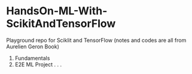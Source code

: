 # HandsOn-ML-With-ScikitAndTensorFlow
Playground repo for Sciklit and TensorFlow (notes and codes are all from Aurelien Geron Book)
1. Fundamentals
2. E2E ML Project
.
.
.
